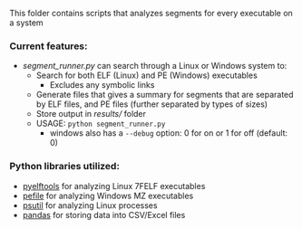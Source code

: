 This folder contains scripts that analyzes segments for every executable on a system

### Current features:
- *segment_runner.py* can search through a Linux or Windows system to: 
  - Search for both ELF (Linux) and PE (Windows) executables
    - Excludes any symbolic links
  - Generate files that gives a summary for segments that are separated by ELF files, and PE files (further separated by types of sizes)
  - Store output in *results/* folder
  - USAGE: `python segment_runner.py`
    - windows also has a `--debug` option: 0 for on or 1 for off (default: 0)


### Python libraries utilized:
- [pyelftools](https://github.com/eliben/pyelftools) for analyzing Linux 7FELF executables
- [pefile](https://github.com/erocarrera/pefile) for analyzing Windows MZ executables
- [psutil](https://psutil.readthedocs.io/en/latest/) for analyzing Linux processes
- [pandas](https://pandas.pydata.org/) for storing data into CSV/Excel files
